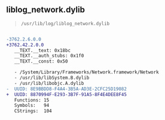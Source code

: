 ## liblog_network.dylib

> `/usr/lib/log/liblog_network.dylib`

```diff

-3762.2.6.0.0
+3762.42.2.0.0
   __TEXT.__text: 0x18bc
   __TEXT.__auth_stubs: 0x1f0
   __TEXT.__const: 0x50

   - /System/Library/Frameworks/Network.framework/Network
   - /usr/lib/libSystem.B.dylib
   - /usr/lib/libobjc.A.dylib
-  UUID: 8E9BBDD8-F4A4-3B5A-AD3E-2CFC25D19082
+  UUID: 8870994F-E293-3B7F-91A5-8F4E4DEE8F45
   Functions: 15
   Symbols:   94
   CStrings:  104

```
